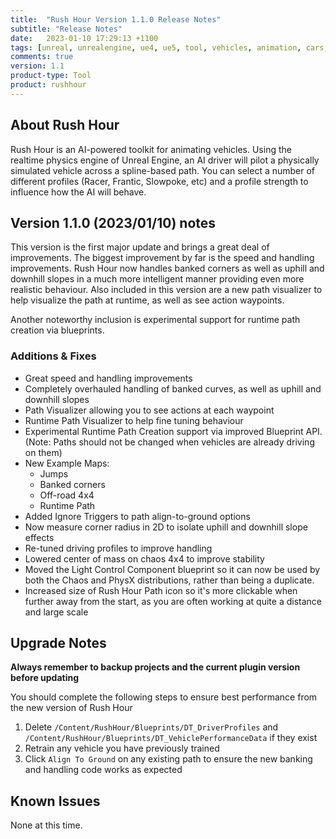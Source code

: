 ```yaml
---
title:  "Rush Hour Version 1.1.0 Release Notes"
subtitle: "Release Notes"
date:   2023-01-10 17:29:13 +1100
tags: [unreal, unrealengine, ue4, ue5, tool, vehicles, animation, cars, animation, rushhour, releasenotes]
comments: true
version: 1.1
product-type: Tool
product: rushhour
---
```


## About Rush Hour

Rush Hour is an AI-powered toolkit for animating vehicles. Using the realtime physics engine of Unreal Engine, an AI driver will pilot a physically simulated vehicle across a spline-based path. You can select a number of different profiles (Racer, Frantic, Slowpoke, etc) and a profile strength to influence how the AI will behave.

## Version 1.1.0 (2023/01/10) notes

This version is the first major update and brings a great deal of improvements. The biggest improvement by far is the speed and handling improvements. Rush Hour now handles banked corners as well as uphill and downhill slopes in a much more intelligent manner providing even more realistic behaviour. Also included in this version are a new path visualizer to help visualize the path at runtime, as well as see action waypoints.

Another noteworthy inclusion is experimental support for runtime path creation via blueprints.

### Additions & Fixes

- Great speed and handling improvements
- Completely overhauled handling of banked curves, as well as uphill and downhill slopes
- Path Visualizer allowing you to see actions at each waypoint
- Runtime Path Visualizer to help fine tuning behaviour
- Experimental Runtime Path Creation support via improved Blueprint API. (Note: Paths should not be changed when vehicles are already driving on them)
- New Example Maps:
  - Jumps
  - Banked corners
  - Off-road 4x4
  - Runtime Path
- Added Ignore Triggers to path align-to-ground options
- Now measure corner radius in 2D to isolate uphill and downhill slope effects
- Re-tuned driving profiles to improve handling
- Lowered center of mass on chaos 4x4 to improve stability
- Moved the Light Control Component blueprint so it can now be used by both the Chaos and PhysX distributions, rather than being a duplicate.
- Increased size of Rush Hour Path icon so it's more clickable when further away from the start, as you are often working at quite a distance and large scale

## Upgrade Notes

**Always remember to backup projects and the current plugin version before updating**

You should complete the following steps to ensure best performance from the new version of Rush Hour

1. Delete `/Content/RushHour/Blueprints/DT_DriverProfiles` and `/Content/RushHour/Blueprints/DT_VehiclePerformanceData` if they exist
2. Retrain any vehicle you have previously trained
3. Click `Align To Ground` on any existing path to ensure the new banking and handling code works as expected

## Known Issues

None at this time.
